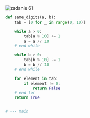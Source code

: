 <picture>
  <source srcset="../../srt/zbior_zadan/61.png" media="(prefers-color-scheme: light)">
  <source srcset="../../srt/zbior_zadan/black_61.png" media="(prefers-color-scheme: dark)">
  <img src="../../srt/zbior_zadan/black_61.png" alt="zadanie 61">
</picture>

```python
def same_digits(a, b):
    tab = [0 for _ in range(0, 10)]

    while a > 0:
        tab[a % 10] += 1
        a = a // 10
    # end while

    while b > 0:
        tab[b % 10] -= 1
        b = b // 10
    # end while

    for element in tab:
        if element != 0:
            return False
    # end for
    return True


# --- main



```

